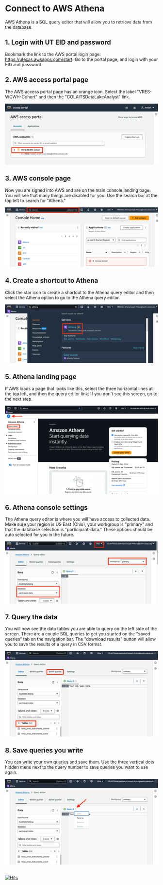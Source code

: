 # Connect to AWS Athena

AWS Athena is a SQL query editor that will allow you to retrieve data from the database.

## 1. Login with UT EID and password
Bookmark the link to the AWS portal login page: https://utexas.awsapps.com/start. Go to the 
portal page, and login with your EID and password.

## 2. AWS access portal page
The AWS access portal page has an orange icon. Select the label "VRES-WCWH-Cohort" 
and then the "COLAITSDataLakeAnalyst" link.

<img src="images/aws-access-portal.png" alt="hi" class="inline"/>

## 3. AWS console page
Now you are signed into AWS and are on the main console landing page. You will see 
that many things are disabled for you. Use the search bar at the top left to search 
for "Athena." 

<img src="images/console.png" alt="hi" class="inline"/>

## 4. Create a shortcut to Athena
Click the star icon to create a shortcut to the Athena query editor and then select
the Athena option to go to the Athena query editor.

<img src="images/bookmark.png" alt="hi" class="inline"/>

## 5. Athena landing page
If AWS loads a page that looks like this, select the three horizontal lines at the
top left, and then the query editor link. If you don't see this screen, go to the
next step.

<img src="images/splash.png" alt="hi" class="inline"/>

## 6. Athena console settings 
The Athena query editor is where you will have access to collected data.  Make sure 
your region is US East (Ohio), your workgroup is "primary" and that the 
database selection is "participant-data." These options should be auto selected 
for you in the future. 

<img src="images/settings-athena.png" alt="hi" class="inline"/>

## 7. Query the data
You will now see the data tables you are able to query on the left side of the 
screen. There are a couple SQL queries to get you started on the "saved queries" 
tab on the navigation bar. The "download results" button will allow you to save 
the results of a query in CSV format.

<img src="images/tables-saved.png" alt="hi" class="inline"/>

## 8. Save queries you write
You can write your own queries and save them. Use the three vertical dots hidden 
menu next to the query number to save queries you want to use again.

<img src="images/save-as.png" alt="hi" class="inline"/>

\
[![Hits](https://hits.seeyoufarm.com/api/count/incr/badge.svg?url=https%3A%2F%2Fgithub.com%2Fwhole-communities-whole-health%2Faws-usage-cohort%2Fblob%2Fmain%2Fconnect-to-athena.md&count_bg=%2379C83D&title_bg=%23555555&icon=&icon_color=%23E7E7E7&title=hits&edge_flat=false)](https://hits.seeyoufarm.com)
